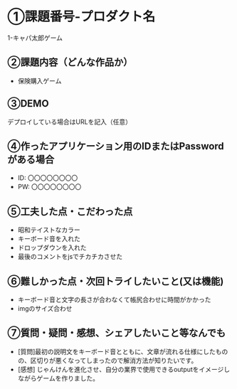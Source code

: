 # ①課題番号-プロダクト名

1-キャパ太郎ゲーム

## ②課題内容（どんな作品か）

- 保険購入ゲーム

## ③DEMO

デプロイしている場合はURLを記入（任意）

## ④作ったアプリケーション用のIDまたはPasswordがある場合

- ID: 〇〇〇〇〇〇〇〇
- PW: 〇〇〇〇〇〇〇〇

## ⑤工夫した点・こだわった点
- 昭和テイストなカラー
- キーボード音を入れた
- ドロップダウンを入れた
- 最後のコメントをjsでチカチカさせた

## ⑥難しかった点・次回トライしたいこと(又は機能)

- キーボード音と文字の長さが合わなくて帳尻合わせに時間がかかった
- imgのサイズ合わせ

## ⑦質問・疑問・感想、シェアしたいこと等なんでも

- [質問]最初の説明文をキーボード音とともに、文章が流れる仕様にしたものの、区切りが悪くなってしまったので解消方法が知りたいです。
- [感想] じゃんけんを進化させ、自分の業界で使用できるoutputをイメージしながらゲームを作りました。
